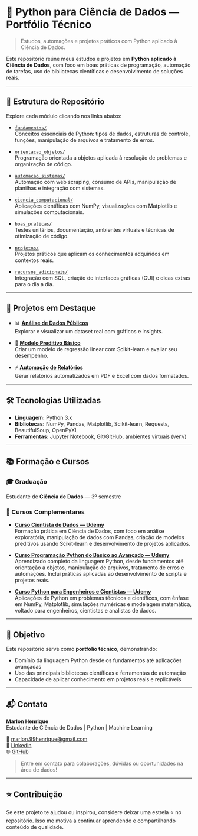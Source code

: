 # 🐍 Python para Ciência de Dados — Portfólio Técnico  
> Estudos, automações e projetos práticos com Python aplicado à Ciência de Dados.

Este repositório reúne meus estudos e projetos em **Python aplicado à Ciência de Dados**, com foco em boas práticas de programação, automação de tarefas, uso de bibliotecas científicas e desenvolvimento de soluções reais.

---

## 📁 Estrutura do Repositório

Explore cada módulo clicando nos links abaixo:

- [`fundamentos/`](fundamentos/)  
  Conceitos essenciais de Python: tipos de dados, estruturas de controle, funções, manipulação de arquivos e tratamento de erros.

- [`orientacao_objetos/`](orientacao_objetos/)  
  Programação orientada a objetos aplicada à resolução de problemas e organização de código.

- [`automacao_sistemas/`](automacao_sistemas/)  
  Automação com web scraping, consumo de APIs, manipulação de planilhas e integração com sistemas.

- [`ciencia_computacional/`](ciencia_computacional/)  
  Aplicações científicas com NumPy, visualizações com Matplotlib e simulações computacionais.

- [`boas_praticas/`](boas_praticas/)  
  Testes unitários, documentação, ambientes virtuais e técnicas de otimização de código.

- [`projetos/`](projetos/)  
  Projetos práticos que aplicam os conhecimentos adquiridos em contextos reais.

- [`recursos_adicionais/`](recursos_adicionais/)  
  Integração com SQL, criação de interfaces gráficas (GUI) e dicas extras para o dia a dia.

---

## 🚀 Projetos em Destaque

- 📊 **[Análise de Dados Públicos](projetos/analise_dados_publicos/analise.ipynb)**  
  Explorar e visualizar um dataset real com gráficos e insights.

- 🤖 **[Modelo Preditivo Básico](projetos/modelo_preditivo_basico/modelo.ipynb)**  
  Criar um modelo de regressão linear com Scikit-learn e avaliar seu desempenho.

- ⚡ **[Automação de Relatórios](projetos/automacao_relatorios/relatorio.py)**  
  Gerar relatórios automatizados em PDF e Excel com dados formatados.

---

## 🛠️ Tecnologias Utilizadas

- **Linguagem:** Python 3.x  
- **Bibliotecas:** NumPy, Pandas, Matplotlib, Scikit-learn, Requests, BeautifulSoup, OpenPyXL  
- **Ferramentas:** Jupyter Notebook, Git/GitHub, ambientes virtuais (venv)

---

## 📚 Formação e Cursos

### 🎓 Graduação  
Estudante de **Ciência de Dados** — 3º semestre

### 📘 Cursos Complementares

- **[Curso Cientista de Dados — Udemy](https://www.udemy.com/course/cientista-de-dados/)**  
  Formação prática em Ciência de Dados, com foco em análise exploratória, manipulação de dados com Pandas, criação de modelos preditivos usando Scikit-learn e desenvolvimento de projetos aplicados.

- **[Curso Programação Python do Básico ao Avançado — Udemy](https://www.udemy.com/course/programacao-python-do-basico-ao-avancado/?kw=bo&src=sac&couponCode=KEEPLEARNINGBR)**  
  Aprendizado completo da linguagem Python, desde fundamentos até orientação a objetos, manipulação de arquivos, tratamento de erros e automações. Inclui práticas aplicadas ao desenvolvimento de scripts e projetos reais.

- **[Curso Python para Engenheiros e Cientistas — Udemy](https://www.udemy.com/course/python-para-engenheiros-e-cientistas/)**  
  Aplicações de Python em problemas técnicos e científicos, com ênfase em NumPy, Matplotlib, simulações numéricas e modelagem matemática, voltado para engenheiros, cientistas e analistas de dados.

---

## 🎯 Objetivo

Este repositório serve como **portfólio técnico**, demonstrando:

- Domínio da linguagem Python desde os fundamentos até aplicações avançadas  
- Uso das principais bibliotecas científicas e ferramentas de automação  
- Capacidade de aplicar conhecimento em projetos reais e replicáveis  

---

## 📬 Contato

**Marlon Henrique**  
Estudante de Ciência de Dados | Python | Machine Learning  

📧 marlon.99henrique@gmail.com  
🔗 [LinkedIn](https://www.linkedin.com/in/marlon-henrique-abdon-silva-8704a8217/)  
🌐 [GitHub](https://github.com/Marlon99henrique)

> Entre em contato para colaborações, dúvidas ou oportunidades na área de dados!

---

## ⭐️ Contribuição

Se este projeto te ajudou ou inspirou, considere deixar uma estrela ⭐ no repositório. Isso me motiva a continuar aprendendo e compartilhando conteúdo de qualidade.
